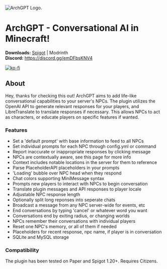 ![ArchGPT Logo.](https://i.ibb.co/zn8fx1Y/ARCHGPT-banner.png)
# ArchGPT - Conversational AI in Minecraft!

**Downloads:** [Spigot](https://www.spigotmc.org/resources/archgpt-dynamic-npc-conversations.114592/) | Modrinth<br>
**Discord:** https://discord.gg/emDFbsKNV4<br>

[![ko-fi](https://ko-fi.com/img/githubbutton_sm.svg)](https://ko-fi.com/L4L8RW4TJ)

## About
Hey, thanks for checking this out! ArchGPT aims to add life-like conversational capabilities to your server's NPCs.
The plugin utilizes the OpenAI API to generate relevant responses for your players, and LibreTranslate to translate
responses if necessary. This allows NPCs to act as characters, or educate players on specific features if wanted.

### Features
- Set a 'default prompt' with base information to feed to all NPCs
- Set individual prompts for each NPC through config.yml or command
- Report inaccurate or inappropriate responses by clicking message
- NPCs are contextually aware, see this page for more info
- Context includes notable locations in the server for them to reference
- Parse PlaceholderAPI placeholders in your prompts
- 'Loading' bubble over NPC head when they respond
- Chat colors supporting MiniMessage syntax
- Prompts new players to interact with NPCs to begin conversation
- Translate plugin messages and API responses to player locale
- Adjustable NPC response length
- Optionally split long reponses into seperate chats
- Broadcast a message from any NPC server-wide for events, etc
- End conversations by typing 'cancel' or whatever word you want
- Conversations end by exiting radius, or changing worlds
- NPCs remember their conversations with individual players
- Reset one NPC's memory, or all of them if needed
- Placeholders for recent response, npc name, if player is in conversation
- SQLite and MySQL storage

### Compatibility
The plugin has been tested on Paper and Spigot 1.20+.
Requires Citizens.
